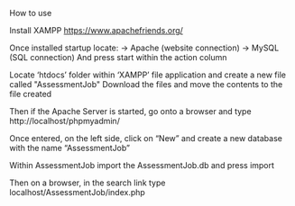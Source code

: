 How to use

Install XAMPP
https://www.apachefriends.org/ 


Once installed startup locate:
-> Apache (website connection)
-> MySQL (SQL connection)
And press start within the action column

Locate ‘htdocs’ folder within ‘XAMPP’ file application and create a new file called "AssessmentJob"
Download the files and move the contents to the file created

Then if the Apache Server is started, go onto a browser and type
http://localhost/phpmyadmin/ 

Once entered, on the left side, click on “New” and create a new database with the name “AssessmentJob”

Within AssessmentJob import the AssessmentJob.db and press import

Then on a browser, in the search link type
localhost/AssessmentJob/index.php
